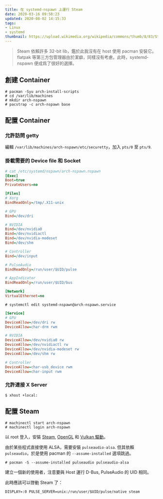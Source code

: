 ```yaml
---
title: 在 systemd-nspawn 上運行 Steam
date: 2020-03-16 09:58:23
updated: 2020-08-02 14:15:33
tags:
- Linux
- systemd
thumbnail: https://upload.wikimedia.org/wikipedia/commons/thumb/8/83/Steam_icon_logo.svg/1920px-Steam_icon_logo.svg.png
---
```


> Steam 依賴許多 32-bit lib，鑑於此我沒有在 host 使用 pacman 安裝它。flatpak 等第三方包管理器由於潔癖，同樣沒有考慮。此時，systemd-nspawn 便成爲了很好的選擇。

## 創建 Container

```console
# pacman -Syu arch-install-scripts
# cd /var/lib/machines
# mkdir arch-nspawn
# pacstrap -c arch-nspawn base
```

## 配置 Container

### 允許訪問 getty

編輯 `/var/lib/machines/arch-nspawn/etc/securetty`，加入 `pts/0` 至 `pts/9`.

### 掛載需要的 Device file 和 Socket

```ini
# cat /etc/systemd/nspawn/arch-nspawn.nspawn
[Exec]
Boot=true
PrivateUsers=no

[Files]
# Xorg
BindReadOnly=/tmp/.X11-unix

# GPU
Bind=/dev/dri

# NVIDIA
Bind=/dev/nvidia0
Bind=/dev/nvidiactl
Bind=/dev/nvidia-modeset
Bind=/dev/shm

# Controller
Bind=/dev/input

# PulseAudio
BindReadOnly=/run/user/$UID/pulse

# AppIndicator
BindReadOnly=/run/user/$UID/bus

[Network]
VirtualEthernet=no
```

`# systemctl edit systemd-nspawn@arch-nspawn.service`

```ini
[Service]
# GPU
DeviceAllow=/dev/dri rw
DeviceAllow=char-drm rwm

# NVIDIA
DeviceAllow=/dev/nvidia0 rw
DeviceAllow=/dev/nvidiactl rw
DeviceAllow=/dev/nvidia-modeset rw
DeviceAllow=/dev/shm rw

# Controller
DeviceAllow=char-usb_device rwm
DeviceAllow=char-input rwm
```

### 允許連接 X Server

`$ xhost +local:`

## 配置 Steam

```console
# machinectl start arch-nspawn
# machinectl login arch-nspawn
```

以 root 登入，安裝 [Steam](https://wiki.archlinux.org/index.php/Steam#Installation), [OpenGL](https://wiki.archlinux.org/index.php/Xorg#Driver_installation) 和 [Vulkan 驅動](https://wiki.archlinux.org/index.php/Vulkan#Installation)。

由於某些程式直接使用 ALSA，需要安裝 `pulseaudio-alsa`. 但其依賴 `pulseaudio`，於是使用 pacman 的 `--assume-installed` 選項跳過。

`# pacman -S --assume-installed pulseaudio pulseaudio-alsa`

建立一個新的使用者，注意要與 Host 運行 D-Bus, PulseAudio 的 UID 相同。

此時應該可以啓動 Steam 了：

`DISPLAY=:0 PULSE_SERVER=unix:/run/user/$UID/pulse/native steam`
